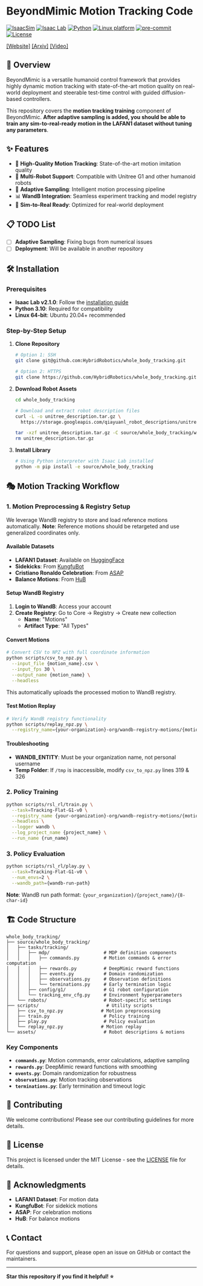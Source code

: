# BeyondMimic Motion Tracking Code

[![IsaacSim](https://img.shields.io/badge/IsaacSim-4.5.0-silver.svg)](https://docs.omniverse.nvidia.com/isaacsim/latest/overview.html)
[![Isaac Lab](https://img.shields.io/badge/IsaacLab-2.1.0-silver)](https://isaac-sim.github.io/IsaacLab)
[![Python](https://img.shields.io/badge/python-3.10-blue.svg)](https://docs.python.org/3/whatsnew/3.10.html)
[![Linux platform](https://img.shields.io/badge/platform-linux--64-orange.svg)](https://releases.ubuntu.com/20.04/)
[![pre-commit](https://img.shields.io/badge/pre--commit-enabled-brightgreen?logo=pre-commit&logoColor=white)](https://pre-commit.com/)
[![License](https://img.shields.io/badge/license-MIT-yellow.svg)](https://opensource.org/license/mit)

[[Website]](https://beyondmimic.github.io/)
[[Arxiv]](https://arxiv.org/abs/2508.08241)
[[Video]](https://youtu.be/RS_MtKVIAzY)

## 🚀 Overview

BeyondMimic is a versatile humanoid control framework that provides highly dynamic motion tracking with state-of-the-art motion quality on real-world deployment and steerable test-time control with guided diffusion-based controllers.

This repository covers the **motion tracking training** component of BeyondMimic. **After adaptive sampling is added, you should be able to train any sim-to-real-ready motion in the LAFAN1 dataset without tuning any parameters**.

## ✨ Features

- 🎯 **High-Quality Motion Tracking**: State-of-the-art motion imitation quality
- 🤖 **Multi-Robot Support**: Compatible with Unitree G1 and other humanoid robots
- 🔄 **Adaptive Sampling**: Intelligent motion processing pipeline
- 📊 **WandB Integration**: Seamless experiment tracking and model registry
- 🚀 **Sim-to-Real Ready**: Optimized for real-world deployment

## 📋 TODO List

- [ ] **Adaptive Sampling**: Fixing bugs from numerical issues
- [ ] **Deployment**: Will be available in another repository

## 🛠️ Installation

### Prerequisites

- **Isaac Lab v2.1.0**: Follow the [installation guide](https://isaac-sim.github.io/IsaacLab/main/source/setup/installation/index.html)
- **Python 3.10**: Required for compatibility
- **Linux 64-bit**: Ubuntu 20.04+ recommended

### Step-by-Step Setup

1. **Clone Repository**
   ```bash
   # Option 1: SSH
   git clone git@github.com:HybridRobotics/whole_body_tracking.git
   
   # Option 2: HTTPS
   git clone https://github.com/HybridRobotics/whole_body_tracking.git
   ```

2. **Download Robot Assets**
   ```bash
   cd whole_body_tracking
   
   # Download and extract robot description files
   curl -L -o unitree_description.tar.gz \
     https://storage.googleapis.com/qiayuanl_robot_descriptions/unitree_description.tar.gz
   
   tar -xzf unitree_description.tar.gz -C source/whole_body_tracking/whole_body_tracking/assets/
   rm unitree_description.tar.gz
   ```

3. **Install Library**
   ```bash
   # Using Python interpreter with Isaac Lab installed
   python -m pip install -e source/whole_body_tracking
   ```

## 🎭 Motion Tracking Workflow

### 1. Motion Preprocessing & Registry Setup

We leverage WandB registry to store and load reference motions automatically. **Note**: Reference motions should be retargeted and use generalized coordinates only.

#### Available Datasets

- **LAFAN1 Dataset**: Available on [HuggingFace](https://huggingface.co/datasets/lvhaidong/LAFAN1_Retargeting_Dataset)
- **Sidekicks**: From [KungfuBot](https://kungfu-bot.github.io/)
- **Cristiano Ronaldo Celebration**: From [ASAP](https://github.com/LeCAR-Lab/ASAP)
- **Balance Motions**: From [HuB](https://hub-robot.github.io/)

#### Setup WandB Registry

1. **Login to WandB**: Access your account
2. **Create Registry**: Go to Core → Registry → Create new collection
   - **Name**: "Motions"
   - **Artifact Type**: "All Types"

#### Convert Motions

```bash
# Convert CSV to NPZ with full coordinate information
python scripts/csv_to_npz.py \
  --input_file {motion_name}.csv \
  --input_fps 30 \
  --output_name {motion_name} \
  --headless
```

This automatically uploads the processed motion to WandB registry.

#### Test Motion Replay

```bash
# Verify WandB registry functionality
python scripts/replay_npz.py \
  --registry_name={your-organization}-org/wandb-registry-motions/{motion_name}
```

#### Troubleshooting

- **WANDB_ENTITY**: Must be your organization name, not personal username
- **Temp Folder**: If `/tmp` is inaccessible, modify `csv_to_npz.py` lines 319 & 326

### 2. Policy Training

```bash
python scripts/rsl_rl/train.py \
  --task=Tracking-Flat-G1-v0 \
  --registry_name {your-organization}-org/wandb-registry-motions/{motion_name} \
  --headless \
  --logger wandb \
  --log_project_name {project_name} \
  --run_name {run_name}
```

### 3. Policy Evaluation

```bash
python scripts/rsl_rl/play.py \
  --task=Tracking-Flat-G1-v0 \
  --num_envs=2 \
  --wandb_path={wandb-run-path}
```

**Note**: WandB run path format: `{your_organization}/{project_name}/{8-char-id}`

## 🏗️ Code Structure

```
whole_body_tracking/
├── source/whole_body_tracking/
│   ├── tasks/tracking/
│   │   ├── mdp/                    # MDP definition components
│   │   │   ├── commands.py         # Motion commands & error computation
│   │   │   ├── rewards.py          # DeepMimic reward functions
│   │   │   ├── events.py           # Domain randomization
│   │   │   ├── observations.py     # Observation definitions
│   │   │   └── terminations.py     # Early termination logic
│   │   ├── config/g1/              # G1 robot configuration
│   │   └── tracking_env_cfg.py     # Environment hyperparameters
│   └── robots/                     # Robot-specific settings
├── scripts/                         # Utility scripts
│   ├── csv_to_npz.py              # Motion preprocessing
│   ├── train.py                    # Policy training
│   ├── play.py                     # Policy evaluation
│   └── replay_npz.py              # Motion replay
└── assets/                         # Robot descriptions & motions
```

### Key Components

- **`commands.py`**: Motion commands, error calculations, adaptive sampling
- **`rewards.py`**: DeepMimic reward functions with smoothing
- **`events.py`**: Domain randomization for robustness
- **`observations.py`**: Motion tracking observations
- **`terminations.py`**: Early termination and timeout logic

## 🤝 Contributing

We welcome contributions! Please see our contributing guidelines for more details.

## 📄 License

This project is licensed under the MIT License - see the [LICENSE](LICENSE) file for details.

## 🙏 Acknowledgments

- **LAFAN1 Dataset**: For motion data
- **KungfuBot**: For sidekick motions
- **ASAP**: For celebration motions
- **HuB**: For balance motions

## 📞 Contact

For questions and support, please open an issue on GitHub or contact the maintainers.

---

**Star this repository if you find it helpful! ⭐**

